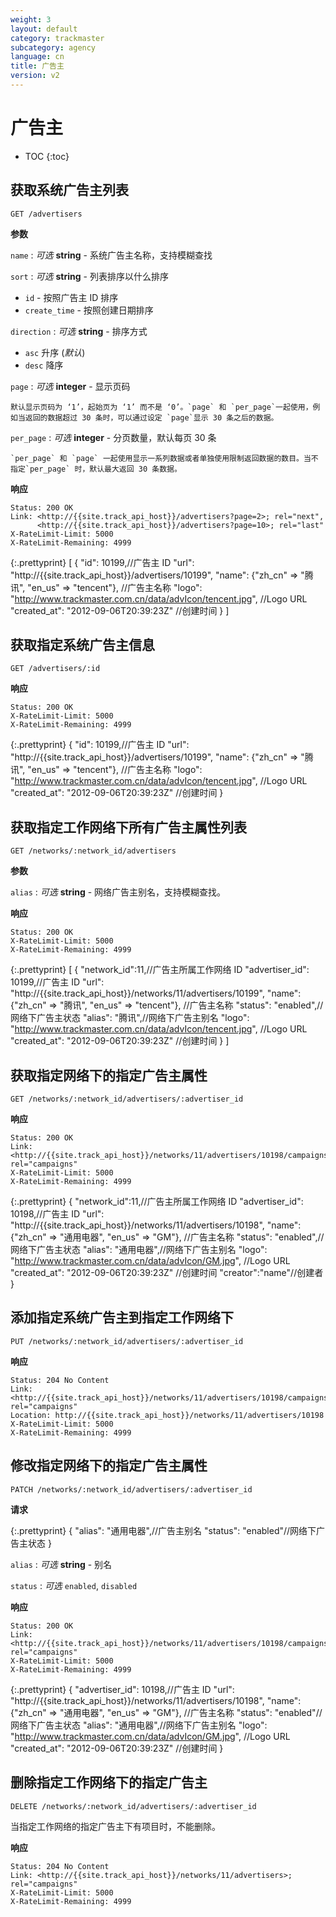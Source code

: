 ```yaml
---
weight: 3
layout: default
category: trackmaster
subcategory: agency
language: cn
title: 广告主
version: v2
---
```


# 广告主

* TOC
{:toc}

## 获取系统广告主列表

    GET /advertisers

**参数**

`name`
: _可选_ **string** - 系统广告主名称，支持模糊查找

`sort`
: _可选_ **string** - 列表排序以什么排序

  * `id` - 按照广告主 ID 排序
  * `create_time` - 按照创建日期排序

`direction`
: _可选_ **string** - 排序方式

  * `asc` 升序 (_默认_)
  * `desc` 降序

`page`
: _可选_ **integer** - 显示页码

	默认显示页码为 ‘1’，起始页为 ‘1’ 而不是 ‘0’。`page` 和 `per_page`一起使用，例如当返回的数据超过 30 条时，可以通过设定 `page`显示 30 条之后的数据。

`per_page`
: _可选_ **integer** - 分页数量，默认每页 30 条

	`per_page` 和 `page` 一起使用显示一系列数据或者单独使用限制返回数据的数目。当不指定`per_page` 时，默认最大返回 30 条数据。

**响应**

    Status: 200 OK
    Link: <http://{{site.track_api_host}}/advertisers?page=2>; rel="next",
          <http://{{site.track_api_host}}/advertisers?page=10>; rel="last"
    X-RateLimit-Limit: 5000
    X-RateLimit-Remaining: 4999

{:.prettyprint}
    [
      {
        "id": 10199,//广告主 ID
        "url": "http://{{site.track_api_host}}/advertisers/10199",
        "name": {"zh_cn" => "腾讯", "en_us" => "tencent"},   //广告主名称
        "logo": "http://www.trackmaster.com.cn/data/advIcon/tencent.jpg",  //Logo URL
        "created_at": "2012-09-06T20:39:23Z"  //创建时间
      }
    ]


## 获取指定系统广告主信息

    GET /advertisers/:id

**响应**

    Status: 200 OK
    X-RateLimit-Limit: 5000
    X-RateLimit-Remaining: 4999

{:.prettyprint}
    {
        "id": 10199,//广告主 ID
        "url": "http://{{site.track_api_host}}/advertisers/10199",
        "name": {"zh_cn" => "腾讯", "en_us" => "tencent"},   //广告主名称
        "logo": "http://www.trackmaster.com.cn/data/advIcon/tencent.jpg",  //Logo URL
        "created_at": "2012-09-06T20:39:23Z"  //创建时间
    }


## 获取指定工作网络下所有广告主属性列表

    GET /networks/:network_id/advertisers

**参数**

`alias`
: _可选_ **string** - 网络广告主别名，支持模糊查找。


**响应**

    Status: 200 OK
    X-RateLimit-Limit: 5000
    X-RateLimit-Remaining: 4999

{:.prettyprint}
    [
      {
        "network_id":11,//广告主所属工作网络 ID
        "advertiser_id": 10199,//广告主 ID
        "url": "http://{{site.track_api_host}}/networks/11/advertisers/10199",
        "name": {"zh_cn" => "腾讯", "en_us" => "tencent"},   //广告主名称
        "status": "enabled",//网络下广告主状态
        "alias": "腾讯",//网络下广告主别名
        "logo": "http://www.trackmaster.com.cn/data/advIcon/tencent.jpg",  //Logo URL
        "created_at": "2012-09-06T20:39:23Z"  //创建时间
      }
    ]

## 获取指定网络下的指定广告主属性

    GET /networks/:network_id/advertisers/:advertiser_id

**响应**

    Status: 200 OK
    Link: <http://{{site.track_api_host}}/networks/11/advertisers/10198/campaigns>; rel="campaigns"
    X-RateLimit-Limit: 5000
    X-RateLimit-Remaining: 4999

{:.prettyprint}
    {
        "network_id":11,//广告主所属工作网络 ID
        "advertiser_id": 10198,//广告主 ID
        "url": "http://{{site.track_api_host}}/networks/11/advertisers/10198",
        "name": {"zh_cn" => "通用电器", "en_us" => "GM"},   //广告主名称
        "status": "enabled",//网络下广告主状态
        "alias": "通用电器",//网络下广告主别名
        "logo": "http://www.trackmaster.com.cn/data/advIcon/GM.jpg",  //Logo URL
        "created_at": "2012-09-06T20:39:23Z" //创建时间
        "creator":"name"//创建者
    }

## 添加指定系统广告主到指定工作网络下

    PUT /networks/:network_id/advertisers/:advertiser_id

**响应**

    Status: 204 No Content
    Link: <http://{{site.track_api_host}}/networks/11/advertisers/10198/campaigns>; rel="campaigns"
    Location: http://{{site.track_api_host}}/networks/11/advertisers/10198
    X-RateLimit-Limit: 5000
    X-RateLimit-Remaining: 4999


## 修改指定网络下的指定广告主属性

    PATCH /networks/:network_id/advertisers/:advertiser_id

**请求**

{:.prettyprint}
    {
        "alias": "通用电器",//广告主别名
        "status": "enabled"//网络下广告主状态
    }


`alias`
: _可选_ **string** - 别名

`status`
: _可选_ `enabled`, `disabled`

**响应**

    Status: 200 OK
    Link: <http://{{site.track_api_host}}/networks/11/advertisers/10198/campaigns>; rel="campaigns"
    X-RateLimit-Limit: 5000
    X-RateLimit-Remaining: 4999

{:.prettyprint}
    {
        "advertiser_id": 10198,//广告主 ID
        "url": "http://{{site.track_api_host}}/networks/11/advertisers/10198",
        "name": {"zh_cn" => "通用电器", "en_us" => "GM"},   //广告主名称
        "status": "enabled"//网络下广告主状态
        "alias": "通用电器",//网络下广告主别名
        "logo": "http://www.trackmaster.com.cn/data/advIcon/GM.jpg",  //Logo URL
        "created_at": "2012-09-06T20:39:23Z" //创建时间
    }

## 删除指定工作网络下的指定广告主

    DELETE /networks/:network_id/advertisers/:advertiser_id

当指定工作网络的指定广告主下有项目时，不能删除。

**响应**

    Status: 204 No Content
    Link: <http://{{site.track_api_host}}/networks/11/advertisers>; rel="campaigns"
    X-RateLimit-Limit: 5000
    X-RateLimit-Remaining: 4999

